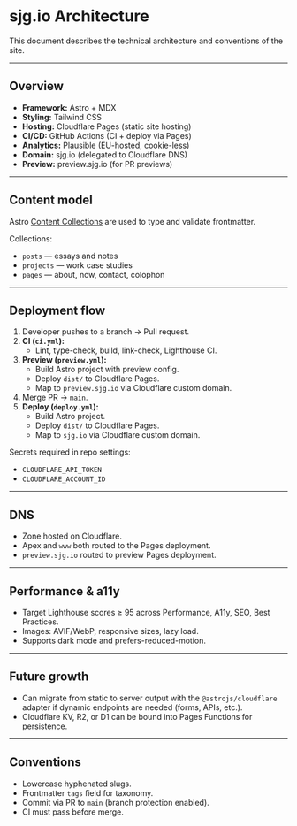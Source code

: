 # sjg.io Architecture

This document describes the technical architecture and conventions of the site.

---

## Overview
- **Framework:** Astro + MDX
- **Styling:** Tailwind CSS
- **Hosting:** Cloudflare Pages (static site hosting)
- **CI/CD:** GitHub Actions (CI + deploy via Pages)
- **Analytics:** Plausible (EU-hosted, cookie-less)
- **Domain:** sjg.io (delegated to Cloudflare DNS)
- **Preview:** preview.sjg.io (for PR previews)

---

## Content model
Astro [Content Collections](https://docs.astro.build/en/guides/content-collections/)
are used to type and validate frontmatter.

Collections:
- `posts` — essays and notes
- `projects` — work case studies
- `pages` — about, now, contact, colophon

---

## Deployment flow
1. Developer pushes to a branch → Pull request.
2. **CI (`ci.yml`):**  
   - Lint, type-check, build, link-check, Lighthouse CI.
3. **Preview (`preview.yml`):**  
   - Build Astro project with preview config.
   - Deploy `dist/` to Cloudflare Pages.
   - Map to `preview.sjg.io` via Cloudflare custom domain.
4. Merge PR → `main`.
5. **Deploy (`deploy.yml`):**  
   - Build Astro project.  
   - Deploy `dist/` to Cloudflare Pages.  
   - Map to `sjg.io` via Cloudflare custom domain.

Secrets required in repo settings:
- `CLOUDFLARE_API_TOKEN`
- `CLOUDFLARE_ACCOUNT_ID`

---

## DNS
- Zone hosted on Cloudflare.
- Apex and `www` both routed to the Pages deployment.
- `preview.sjg.io` routed to preview Pages deployment.

---

## Performance & a11y
- Target Lighthouse scores ≥ 95 across Performance, A11y, SEO, Best Practices.
- Images: AVIF/WebP, responsive sizes, lazy load.
- Supports dark mode and prefers-reduced-motion.

---

## Future growth
- Can migrate from static to server output with the `@astrojs/cloudflare` adapter
  if dynamic endpoints are needed (forms, APIs, etc.).
- Cloudflare KV, R2, or D1 can be bound into Pages Functions for persistence.

---

## Conventions
- Lowercase hyphenated slugs.
- Frontmatter `tags` field for taxonomy.
- Commit via PR to `main` (branch protection enabled).
- CI must pass before merge.
